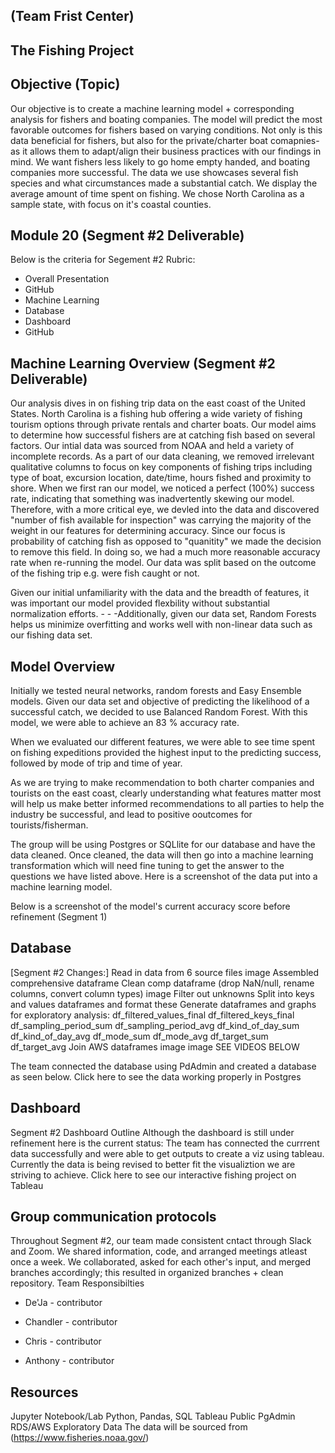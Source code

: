 ## (Team Frist Center)
## The Fishing Project


## Objective (Topic)
Our objective is to create a machine learning model + corresponding analysis for fishers and boating companies. The model will predict the most favorable outcomes for fishers based on varying conditions. Not only is this data beneficial for fishers, but also for the private/charter boat comapnies- as it allows them to adapt/align their business practices with our findings in mind. We want fishers less likely to go home empty handed, and boating companies more successful. The data we use showcases several fish species and what circumstances made a substantial catch. We display the average amount of time spent on fishing. We chose North Carolina as a sample state, with focus on it's coastal counties.

## Module 20 (Segment #2 Deliverable)
Below is the criteria for Segement #2 Rubric:
- Overall Presentation
- GitHub
- Machine Learning
- Database
- Dashboard
- GitHub

## Machine Learning Overview (Segment #2 Deliverable)
Our analysis dives in on fishing trip data on the east coast of the United States. North Carolina is a fishing hub offering a wide variety of fishing tourism options through private rentals and charter boats. Our model aims to determine how successful fishers are at catching fish based on several factors. Our intial data was sourced from NOAA and held a variety of incomplete records. As a part of our data cleaning, we removed irrelevant qualitative columns to focus on key components of fishing trips including type of boat, excursion location, date/time, hours fished and proximity to shore. When we first ran our model, we noticed a perfect (100%) success rate, indicating that something was inadvertently skewing our model. Therefore, with a more critical eye, we devled into the data and discovered "number of fish available for inspection" was carrying the majority of the weight in our features for determining accuracy. Since our focus is probability of catching fish as opposed to "quanitity" we made the decision to remove this field. In doing so, we had a much more reasonable accuracy rate when re-running the model. Our data was split based on the outcome of the fishing trip e.g. were fish caught or not.

Given our initial unfamiliarity with the data and the breadth of features, it was important our model provided flexbility without substantial normalization efforts. - - -Additionally, given our data set, Random Forests helps us minimize overfitting and works well with non-linear data such as our fishing data set.


## Model Overview
Initially we tested neural networks, random forests and Easy Ensemble models. Given our data set and objective of predicting the likelihood of a successful catch, we decided to use Balanced Random Forest. With this model, we were able to achieve an 83 % accuracy rate.

When we evaluated our different features, we were able to see time spent on fishing expeditions provided the highest input to the predicting success, followed by mode of trip and time of year.

As we are trying to make recommendation to both charter companies and tourists on the east coast, clearly understanding what features matter most will help us make better informed recommendations to all parties to help the industry be successful, and lead to positive ooutcomes for tourists/fisherman.

 
The group will be using Postgres or SQLlite for our database and have the data cleaned. Once cleaned, the data will then go into a machine learning transformation which will need fine tuning to get the answer to the questions we have listed above. Here is a screenshot of the data put into a machine learning model.



Below is a screenshot of the model's current accuracy score before refinement (Segment 1)

## Database
[Segment #2 Changes:]
Read in data from 6 source files image
Assembled comprehensive dataframe
Clean comp dataframe (drop NaN/null, rename columns, convert column types) image
Filter out unknowns
Split into keys and values dataframes and format these
Generate dataframes and graphs for exploratory analysis:
df_filtered_values_final
df_filtered_keys_final
df_sampling_period_sum
df_sampling_period_avg
df_kind_of_day_sum
df_kind_of_day_avg
df_mode_sum
df_mode_avg
df_target_sum
df_target_avg
Join AWS dataframes image image
SEE VIDEOS BELOW


The team connected the database using PdAdmin and created a database as seen below. Click here to see the data working properly in Postgres

## Dashboard
Segment #2 Dashboard Outline
Although the dashboard is still under refinement here is the current status:
The team has connected the currrent data successfully and were able to get outputs to create a viz using tableau.
Currently the data is being revised to better fit the visualiztion we are striving to achieve.
Click here to see our interactive fishing project on Tableau



## Group communication protocols
Throughout Segment #2, our team made consistent cntact through Slack and Zoom. We shared information, code, and arranged meetings atleast once a week. We collaborated, asked for each other's input, and merged branches accordingly; this resulted in organized branches + clean repository. 
Team Responsibilties

- De'Ja - contributor

- Chandler - contributor

- Chris - contributor

- Anthony - contributor

## Resources
Jupyter Notebook/Lab
Python, Pandas, SQL
Tableau Public
PgAdmin
RDS/AWS
Exploratory Data
The data will be sourced from (https://www.fisheries.noaa.gov/)
